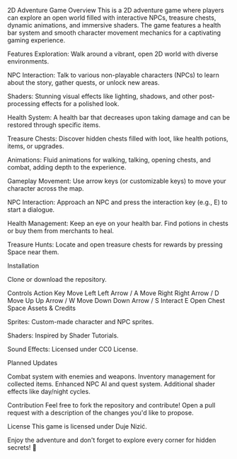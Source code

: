 
2D Adventure Game
Overview
This is a 2D adventure game where players can explore an open world filled with interactive NPCs, treasure chests, dynamic animations, and immersive shaders. 
The game features a health bar system and smooth character movement mechanics for a captivating gaming experience.

Features
Exploration: Walk around a vibrant, open 2D world with diverse environments.

NPC Interaction: Talk to various non-playable characters (NPCs) to learn about the story, gather quests, or unlock new areas.

Shaders: Stunning visual effects like lighting, shadows, and other post-processing effects for a polished look.

Health System: A health bar that decreases upon taking damage and can be restored through specific items.

Treasure Chests: Discover hidden chests filled with loot, like health potions, items, or upgrades.

Animations: Fluid animations for walking, talking, opening chests, and combat, adding depth to the experience.

Gameplay
Movement: Use arrow keys (or customizable keys) to move your character across the map.

NPC Interaction: Approach an NPC and press the interaction key (e.g., E) to start a dialogue.

Health Management: Keep an eye on your health bar. Find potions in chests or buy them from merchants to heal.

Treasure Hunts: Locate and open treasure chests for rewards by pressing Space near them.

Installation

Clone or download the repository.

Controls
Action	Key
Move Left	Left Arrow / A
Move Right	Right Arrow / D
Move Up	Up Arrow / W
Move Down	Down Arrow / S
Interact	E
Open Chest	Space
Assets & Credits

Sprites: Custom-made character and NPC sprites.

Shaders: Inspired by Shader Tutorials.

Sound Effects: Licensed under CC0 License.

Planned Updates

Combat system with enemies and weapons.
Inventory management for collected items.
Enhanced NPC AI and quest system.
Additional shader effects like day/night cycles.

Contribution
Feel free to fork the repository and contribute! Open a pull request with a description of the changes you'd like to propose.

License
This game is licensed under Duje Nizić.

Enjoy the adventure and don't forget to explore every corner for hidden secrets! 🌟
